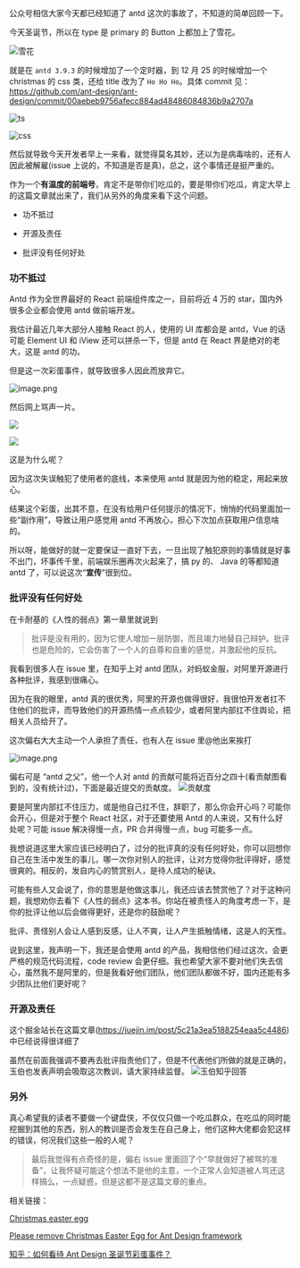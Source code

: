 公众号相信大家今天都已经知道了 antd 这次的事故了，不知道的简单回顾一下。

今天圣诞节，所以在 type 是 primary 的 Button 上都加上了雪花。

![雪花](http://imgs.taoweng.site/2019-06-11-072435.png)


就是在 `antd 3.9.3` 的时候增加了一个定时器，到 12 月 25 的时候增加一个 christmas 的 css 类，还给 title 改为了 `Ho Ho Ho`。具体 commit 见：https://github.com/ant-design/ant-design/commit/00aebeb9756afecc884ad48486084836b9a2707a

![ts](http://imgs.taoweng.site/2019-06-11-072436.png)


![css](http://imgs.taoweng.site/2019-06-11-072437.png)


然后就导致今天开发者早上一来看，就觉得莫名其妙，还以为是病毒啥的，还有人因此被解雇(issue 上说的，不知道是否是真)，总之，这个事情还是挺严重的。

作为一个**有温度的前端号**，肯定不是带你们吃瓜的，要是带你们吃瓜，肯定大早上的这篇文章就出来了，我们从另外的角度来看下这个问题。

- 功不抵过

- 开源及责任

- 批评没有任何好处

### 功不抵过

Antd 作为全世界最好的 React 前端组件库之一，目前将近 4 万的 star，国内外很多企业都会使用 antd 做前端开发。

我估计最近几年大部分人接触 React 的人，使用的 UI 库都会是 antd，Vue 的话可能 Element UI 和 iView 还可以拼杀一下，但是 antd 在 React 界是绝对的老大，这是 antd 的功。

但是这一次彩蛋事件，就导致很多人因此而放弃它。

![image.png](http://imgs.taoweng.site/2019-06-11-072439.png)


然后网上骂声一片。

![](http://imgs.taoweng.site/2019-06-11-72440.png)


![](http://imgs.taoweng.site/2019-06-11-072440.png)

这是为什么呢？

因为这次失误触犯了使用者的底线，本来使用 antd 就是因为他的稳定，用起来放心。

结果这个彩蛋，出其不意，在没有给用户任何提示的情况下，悄悄的代码里面加一些“副作用”，导致让用户感觉用 antd 不再放心，担心下次加点获取用户信息啥的。

所以呀，能做好的就一定要保证一直好下去，一旦出现了触犯原则的事情就是好事不出门，坏事传千里，前端娱乐圈再次火起来了，搞 py 的、 Java 的等都知道 antd 了，可以说这次“**宣传**”很到位。

### 批评没有任何好处

在卡耐基的《人性的弱点》第一章里就说到

> 批评是没有用的，因为它使人增加一层防御，而且竭力地替自己辩护。批评也是危险的，它会伤害了一个人的自尊和自重的感觉，并激起他的反抗。

我看到很多人在 issue 里，在知乎上对 antd 团队，对蚂蚁金服，对阿里开源进行各种批评，我感到很痛心。

因为在我的眼里，antd 真的很优秀，阿里的开源也做得很好，我很怕开发者扛不住他们的批评，而导致他们的开源热情一点点较少，或者阿里内部扛不住舆论，把相关人员给开了。

这次偏右大大主动一个人承担了责任，也有人在 issue 里@他出来挨打

![image.png](http://imgs.taoweng.site/2019-06-11-072442.png)

偏右可是 “antd 之父”，他一个人对 antd 的贡献可能将近百分之四十(看贡献图看到的，没有统计过)，下面是最近提交的贡献度。
![贡献度](http://imgs.taoweng.site/2019-06-11-072443.png)

要是阿里内部扛不住压力，或是他自己扛不住，辞职了，那么你会开心吗？可能你会开心，但是对于整个 React 社区，对于还要使用 Antd 的人来说，又有什么好处呢？可能 issue 解决得慢一点，PR 合并得慢一点，bug 可能多一点。

我想说道这里大家应该已经明白了，过分的批评真的没有任何好处，你可以回想你自己在生活中发生的事儿，哪一次你对别人的批评，让对方觉得你批评得好，感觉很爽的。相反的，发自内心的赞赏别人，是待人成功的秘诀。

可能有些人又会说了，你的意思是他做这事儿，我还应该去赞赏他了？对于这种问题，我想劝你去看下《人性的弱点》这本书。你站在被责怪人的角度考虑一下，是你的批评让他以后会做得更好，还是你的鼓励呢？

批评、责怪别人会让人感到反感，让人不爽，让人产生抵触情绪，这是人的天性。

说到这里，我声明一下，我还是会使用 antd 的产品，我相信他们经过这次，会更严格的规范代码流程，code review 会更仔细。我也希望大家不要对他们失去信心，虽然我不是阿里的，但是我看好他们团队，他们团队都做不好，国内还能有多少团队比他们更好呢？

### 开源及责任

这个掘金站长在这篇文章(https://juejin.im/post/5c21a3ea5188254eaa5c4486)中已经说得很详细了

虽然在前面我强调不要再去批评指责他们了，但是不代表他们所做的就是正确的，玉伯也发表声明会吸取这次教训，请大家持续监督。
![玉伯知乎回答](http://imgs.taoweng.site/2019-06-11-072444.png)

### 另外
真心希望我的读者不要做一个键盘侠，不仅仅只做一个吃瓜群众，在吃瓜的同时能挖掘到其他的东西，别人的教训是否会发生在自己身上，他们这种大佬都会犯这样的错误，何况我们这些一般的人呢？

> 最后我觉得有点奇怪的是，偏右 issue 里面回了个“早就做好了被骂的准备”，让我怀疑可能这个想法不是他的主意，一个正常人会知道被人骂还这样搞么，一点疑惑，但是这都不是这篇文章的重点。

相关链接：

[Christmas easter egg](https://github.com/ant-design/ant-design/issues/13098)

[Please remove Christmas Easter Egg for Ant Design framework](https://github.com/ant-design/ant-design/issues/13818)

[知乎：如何看待 Ant Design 圣诞节彩蛋事件？](https://www.zhihu.com/question/306858501)